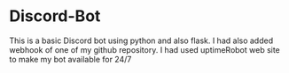 # Discord-Bot

This is a basic Discord bot using python and also flask.
I had also added webhook of one of my github repository.
I had used uptimeRobot web site to make my bot available for 24/7
